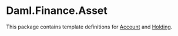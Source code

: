 # Daml.Finance.Asset

This package contains template definitions for [Account](../../../../docs/Glossary.md#account) and [Holding](../../../../docs/Glossary.md#holding).
